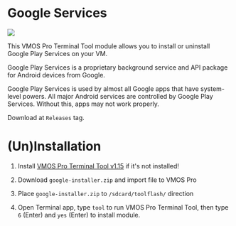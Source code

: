 # Google Services

<img src=https://upload.wikimedia.org/wikipedia/commons/thumb/1/11/Google_play_services_logo.svg/160px-Google_play_services_logo.svg.png>


This VMOS Pro Terminal Tool module allows you to install or uninstall Google Play Services on your VM.

Google Play Services is a proprietary background service and API package for Android devices from Google.

Google Play Services is used by almost all Google apps that have system-level powers. All major Android services are controlled by Google Play Services. Without this, apps may not work properly.

Download at `Releases` tag.


# (Un)Installation

1. Install [VMOS Pro Terminal Tool v1.15](https://github.com/HuskyDG/VMOSPro_RootXposed_Terminal) if it's not installed!

2. Download `google-installer.zip` and import file to VMOS Pro

3. Place `google-installer.zip` to `/sdcard/toolflash/` direction

4. Open Terminal app, type `tool` to run VMOS Pro Terminal Tool, then type `6` (Enter) and `yes` (Enter) to install module.
